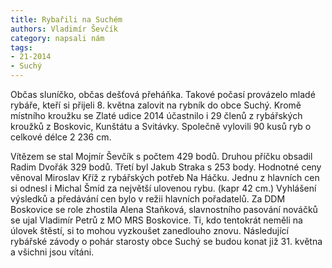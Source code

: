 ```yaml
---
title: Rybařili na Suchém
authors: Vladimír Ševčík
category: napsali nám
tags: 
- 21-2014
- Suchý
---
```

Občas sluníčko, občas dešťová přeháňka. Takové počasí provázelo mladé rybáře, kteří si přijeli 8. května zalovit na rybník do obce Suchý. Kromě místního kroužku se Zlaté udice 2014 účastnilo i 29 členů z rybářských kroužků z Boskovic, Kunštátu a Svitávky. Společně vylovili 90 kusů ryb o celkové délce 2 236 cm. 

Vítězem se stal Mojmír Ševčík s počtem 429 bodů. Druhou příčku obsadil Radim Dvořák 329 bodů. Třetí byl Jakub Straka s 253 body. Hodnotné ceny věnoval Miroslav Kříž z rybářských potřeb Na Háčku. Jednu z hlavních cen si odnesl i Michal Šmíd za největší ulovenou rybu. (kapr 42 cm.) Vyhlášení výsledků a předávání cen bylo v režii hlavních pořadatelů. Za DDM Boskovice se role zhostila Alena Staňková, slavnostního pasování nováčků se ujal Vladimír Petrů z MO MRS Boskovice. Ti, kdo tentokrát neměli na úlovek štěstí, si to mohou vyzkoušet zanedlouho znovu. Následující rybářské závody o pohár starosty obce Suchý se budou konat již 31. května a všichni jsou vítáni.


